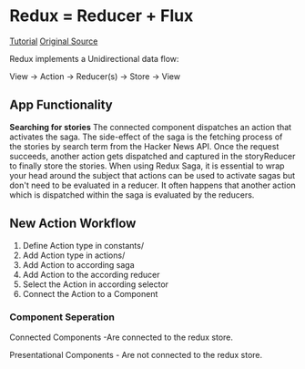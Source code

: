 # Redux = Reducer + Flux

[Tutorial](https://www.robinwieruch.de/react-redux-tutorial)
[Original Source](https://github.com/taming-the-state-in-react/react-redux-hackernews)

Redux implements a Unidirectional data flow:

View -> Action -> Reducer(s) -> Store -> View

## App Functionality

**Searching for stories**
The connected component dispatches an action that activates the saga. The side-effect of the saga is the fetching process of the stories by search term from the Hacker News API. Once the request succeeds, another action gets dispatched and captured in the storyReducer to finally store the stories. When using Redux Saga, it is essential to wrap your head around the subject that actions can be used to activate sagas but don't need to be evaluated in a reducer. It often happens that another action which is dispatched within the saga is evaluated by the reducers.

## New Action Workflow

1. Define Action type in constants/
2. Add Action type in actions/
3. Add Action to according saga
4. Add Action to the according reducer
5. Select the Action in according selector
6. Connect the Action to a Component

### Component Seperation

Connected Components -Are connected to the redux store.

Presentational Components - Are not connected to the redux store.
